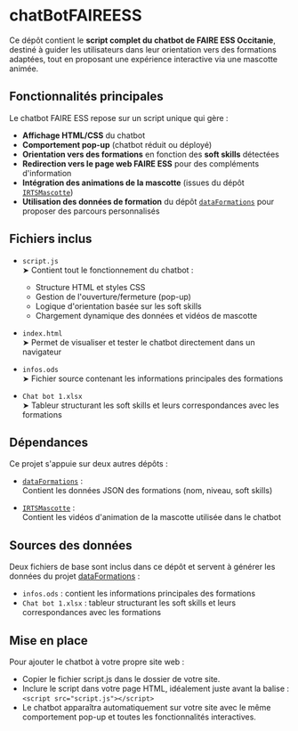 # chatBotFAIREESS

Ce dépôt contient le **script complet du chatbot de FAIRE ESS Occitanie**, destiné à guider les utilisateurs dans leur orientation vers des formations adaptées, tout en proposant une expérience interactive via une mascotte animée.

## Fonctionnalités principales

Le chatbot FAIRE ESS repose sur un script unique qui gère :

- **Affichage HTML/CSS** du chatbot  
- **Comportement pop-up** (chatbot réduit ou déployé)  
- **Orientation vers des formations** en fonction des **soft skills** détectées  
- **Redirection vers le page web FAIRE ESS** pour des compléments d'information  
- **Intégration des animations de la mascotte** (issues du dépôt [`IRTSMascotte`](https://github.com/Alec34pi/IRTSMascotte))  
- **Utilisation des données de formation** du dépôt [`dataFormations`](https://github.com/Alec34pi/dataFormations) pour proposer des parcours personnalisés

## Fichiers inclus

- `script.js`  
  ➤ Contient tout le fonctionnement du chatbot :
  - Structure HTML et styles CSS
  - Gestion de l'ouverture/fermeture (pop-up)
  - Logique d'orientation basée sur les soft skills
  - Chargement dynamique des données et vidéos de mascotte

- `index.html`  
  ➤ Permet de visualiser et tester le chatbot directement dans un navigateur

- `infos.ods`  
  ➤ Fichier source contenant les informations principales des formations  

- `Chat bot 1.xlsx`  
  ➤ Tableur structurant les soft skills et leurs correspondances avec les formations  

## Dépendances

Ce projet s'appuie sur deux autres dépôts :

- [`dataFormations`](https://github.com/Alec34pi/dataFormations) :  
  Contient les données JSON des formations (nom, niveau, soft skills)

- [`IRTSMascotte`](https://github.com/Alec34pi/IRTSMascotte) :  
  Contient les vidéos d'animation de la mascotte utilisée dans le chatbot

## Sources des données

Deux fichiers de base sont inclus dans ce dépôt et servent à générer les données du projet [dataFormations](https://github.com/Alec34pi/dataFormations) :

- `infos.ods` : contient les informations principales des formations  
- `Chat bot 1.xlsx` : tableur structurant les soft skills et leurs correspondances avec les formations

## Mise en place

Pour ajouter le chatbot à votre propre site web :
- Copier le fichier script.js dans le dossier de votre site.
- Inclure le script dans votre page HTML, idéalement juste avant la balise </body> :
    `<script src="script.js"></script>`
- Le chatbot apparaîtra automatiquement sur votre site avec le même comportement pop-up et toutes les fonctionnalités interactives.
